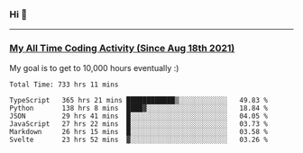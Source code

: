 ### Hi 🙂

---

### <a href="https://wakatime.com/@Eroxl">My All Time Coding Activity (Since Aug 18th 2021)</a>
My goal is to get to 10,000 hours eventually :)
<!--START_SECTION:waka-->

```text
Total Time: 733 hrs 11 mins

TypeScript   365 hrs 21 mins ████████████▒░░░░░░░░░░░░   49.83 %
Python       138 hrs 8 mins  ████▓░░░░░░░░░░░░░░░░░░░░   18.84 %
JSON         29 hrs 41 mins  █░░░░░░░░░░░░░░░░░░░░░░░░   04.05 %
JavaScript   27 hrs 22 mins  █░░░░░░░░░░░░░░░░░░░░░░░░   03.73 %
Markdown     26 hrs 15 mins  █░░░░░░░░░░░░░░░░░░░░░░░░   03.58 %
Svelte       23 hrs 52 mins  ▓░░░░░░░░░░░░░░░░░░░░░░░░   03.26 %
```

<!--END_SECTION:waka-->
